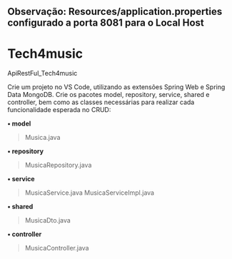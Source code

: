 **Observação: Resources/application.properties configurado a porta 8081 para o Local Host**
---

# Tech4music
ApiRestFul_Tech4music

Crie um projeto no VS Code, utilizando as extensões Spring Web e Spring Data
MongoDB. Crie os pacotes model, repository, service, shared e controller, bem
como as classes necessárias para realizar cada funcionalidade esperada no CRUD:

**• model**

>Musica.java

**• repository**

>MusicaRepository.java

**• service**

>MusicaService.java
>MusicaServiceImpl.java

**• shared**

>MusicaDto.java

**• controller**

>MusicaController.java


